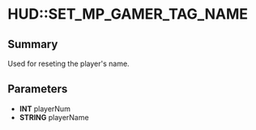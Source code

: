 # HUD::SET_MP_GAMER_TAG_NAME

## Summary
Used for reseting the player's name.

## Parameters
* **INT** playerNum
* **STRING** playerName